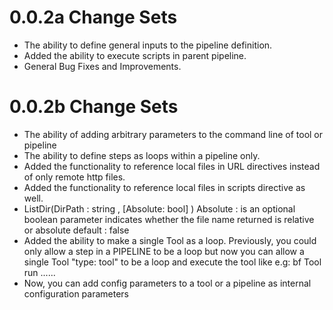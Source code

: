 # 0.0.2a Change Sets 
- The ability to define general inputs to the pipeline definition.
- Added the ability to execute scripts in parent pipeline.
- General Bug Fixes and Improvements.

# 0.0.2b Change Sets
- The ability of adding arbitrary parameters to the command line of tool or pipeline
- The ability to define steps as loops within a pipeline only.
- Added the functionality to reference local files in URL directives instead of only remote http files.
- Added the functionality to reference local files in scripts directive as well.
- ListDir(DirPath : string , [Absolute: bool] )
  Absolute : is an optional boolean parameter indicates whether the file name returned is relative or absolute
  default : false
- Added the ability to make a single Tool as a loop. Previously,
 you could only allow a step in a PIPELINE to be a loop but now you 
 can allow a single Tool "type: tool" to be a loop and execute the tool like
 e.g: bf Tool run ......
- Now, you can add config parameters to a tool or a pipeline as internal configuration parameters
